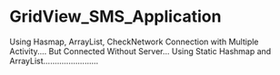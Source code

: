 # GridView_SMS_Application
Using Hasmap, ArrayList, CheckNetwork Connection with Multiple Activity.... But Connected Without Server... Using Static Hashmap and ArrayList........................
